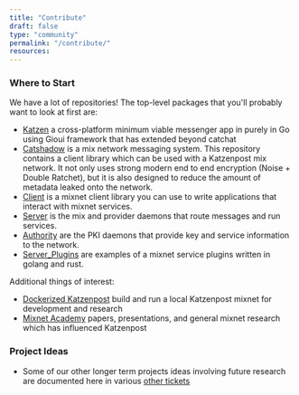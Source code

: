 ```yaml
---
title: "Contribute"
draft: false
type: "community"
permalink: "/contribute/"
resources:
---
```


### Where to Start

We have a lot of repositories! The top-level packages that you'll probably want to look at first are:

* [Katzen](https://github.com/katzenpost/katzen) a cross-platform minimum viable messenger app in purely in Go using Gioui framework that has extended beyond catchat
* [Catshadow](https://github.com/katzenpost/katzenpost/tree/main/catshadow) is a mix network messaging system. This repository contains a client library which can be used with a Katzenpost mix network. It not only uses strong modern end to end encryption (Noise + Double Ratchet), but it is also designed to reduce the amount of metadata leaked onto the network.
* [Client](https://github.com/katzenpost/katzenpost/tree/main/client) is a mixnet client library you can use to write applications that interact with mixnet services.
* [Server](https://github.com/katzenpost/katzenpost/tree/main/server) is the mix and provider daemons that route messages and run services.
* [Authority](https://github.com/katzenpost/katzenpost/tree/main/authority) are the PKI daemons that provide key and service information to the network.
* [Server_Plugins](https://github.com/katzenpost/server_plugins) are examples of a mixnet service plugins written in golang and rust.

Additional things of interest:

- [Dockerized Katzenpost](https://github.com/katzenpost/katzenpost/blob/main/docker/README.rst) build and run a local Katzenpost mixnet for development and research
- [Mixnet Academy](/docs/mixnet-academy/) papers, presentations, and general mixnet research which has influenced Katzenpost

### Project Ideas

- Some of our other longer term projects ideas involving future research are documented here in various [other tickets](https://github.com/katzenpost/mixnet_uprising/issues)
